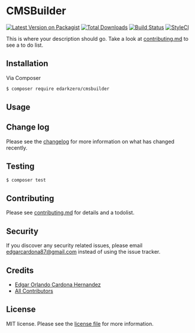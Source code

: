 # CMSBuilder

[![Latest Version on Packagist][ico-version]][link-packagist]
[![Total Downloads][ico-downloads]][link-downloads]
[![Build Status][ico-travis]][link-travis]
[![StyleCI][ico-styleci]][link-styleci]

This is where your description should go. Take a look at [contributing.md](contributing.md) to see a to do list.

## Installation

Via Composer

``` bash
$ composer require edarkzero/cmsbuilder
```

## Usage

## Change log

Please see the [changelog](changelog.md) for more information on what has changed recently.

## Testing

``` bash
$ composer test
```

## Contributing

Please see [contributing.md](contributing.md) for details and a todolist.

## Security

If you discover any security related issues, please email edgarcardona87@gmail.com instead of using the issue tracker.

## Credits

- [Edgar Orlando Cardona Hernandez][link-author]
- [All Contributors][link-contributors]

## License

MIT license. Please see the [license file](license.md) for more information.

[ico-version]: https://img.shields.io/packagist/v/ecardona/cmsbuilder.svg?style=flat-square
[ico-downloads]: https://img.shields.io/packagist/dt/ecardona/cmsbuilder.svg?style=flat-square
[ico-travis]: https://img.shields.io/travis/ecardona/cmsbuilder/master.svg?style=flat-square
[ico-styleci]: https://styleci.io/repos/12345678/shield

[link-packagist]: https://packagist.org/packages/ecardona/cmsbuilder
[link-downloads]: https://packagist.org/packages/ecardona/cmsbuilder
[link-travis]: https://travis-ci.org/ecardona/cmsbuilder
[link-styleci]: https://styleci.io/repos/12345678
[link-author]: https://github.com/ecardona
[link-contributors]: ../../contributors]
